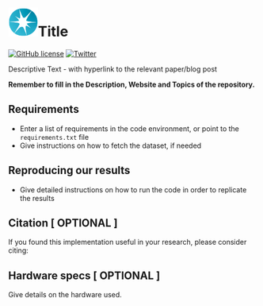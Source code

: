 # <img src="_static/lighton_small.png" width=60/>Title

[![GitHub license](https://img.shields.io/badge/license-MIT-blue.svg)](LICENSE)  [![Twitter](https://img.shields.io/twitter/follow/LightOnIO?style=social)](https://twitter.com/LightOnIO)

Descriptive Text - with hyperlink to the relevant paper/blog post

**Remember to fill in the Description, Website and Topics of the repository.**

## Requirements

- Enter a list of requirements in the code environment, or point to the `requirements.txt` file
- Give instructions on how to fetch the dataset, if needed

## Reproducing our results

- Give detailed instructions on how to run the code in order to replicate the results

## Citation \[ OPTIONAL \]

If you found this implementation useful in your research, please consider citing:
<Bibtex for citation>

## Hardware specs \[ OPTIONAL \]
Give details on the hardware used.
